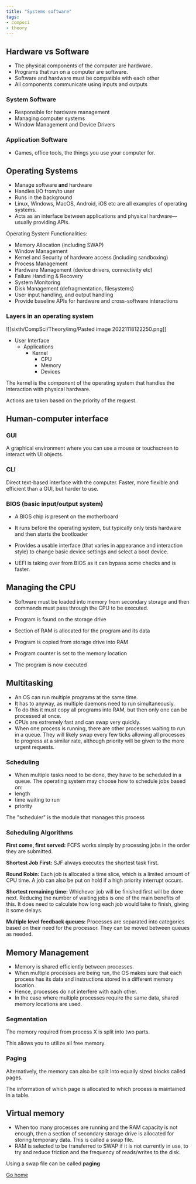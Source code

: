 ```yaml
---
title: "Systems software"
tags:
- compsci
- theory
---
```


## Hardware vs Software

- The physical components of the computer are hardware.
- Programs that run on a computer are software.
- Software and hardware must be compatible with each other
- All components communicate using inputs and outputs

### System Software
- Responsible for hardware management
- Managing computer systems
- Window Management and Device Drivers

### Application Software
- Games, office tools, the things you use your computer for.

## Operating Systems

- Manage software **and** hardware
- Handles I/O from/to user
- Runs in the background
- Linux, Windows, MacOS, Android, iOS etc are all examples of operating systems.
- Acts as an interface between applications and physical hardware—usually providing APIs.

Operating System Functionalities:

- Memory Allocation (including SWAP)
- Window Management
- Kernel and Security of hardware access (including sandboxing)
- Process Management
- Hardware Management (device drivers, connectivity etc)
- Failure Handling & Recovery
- System Monitoring
- Disk Management (defragmentation, filesystems)
- User input handling, and output handling
- Provide baseline APIs for hardware and cross-software interactions

### Layers in an operating system

![[sixth/CompSci/Theory/img/Pasted image 20221118122250.png]]

- User Interface
	- Applications
		- Kernel
			- CPU
			- Memory
			- Devices

The kernel is the component of the operating system that handles the interaction with physical hardware.

Actions are taken based on the priority of the request.


## Human-computer interface

### GUI
A graphical environment where you can use a mouse or touchscreen to interact with UI objects.

### CLI
Direct text-based interface with the computer. Faster, more flexible and efficient than a GUI, but harder to use.

### BIOS (basic input/output system)

- A BIOS chip is present on the motherboard
- It runs before the operating system, but typically only tests hardware and then starts the bootloader
- Provides a usable interface (that varies in appearance and interaction style) to change basic device settings and select a boot device.

- UEFI is taking over from BIOS as it can bypass some checks and is faster.

## Managing the CPU

- Software must be loaded into memory from secondary storage and then commands must pass through the CPU to be executed.

- Program is found on the storage drive
- Section of RAM is allocated for the program and its data
- Program is copied from storage drive into RAM
- Program counter is set to the memory location
- The program is now executed

## Multitasking

- An OS can run multiple programs at the same time.
- It has to anyway, as multiple daemons need to run simultaneously.
- To do this it must copy all programs into RAM, but then only one can be processed at once.
- CPUs are extremely fast and can swap very quickly.
- When one process is running, there are other processes waiting to run in a queue. They will likely swap every few ticks allowing all processes to progress at a similar rate, although priority will be given to the more urgent requests.

### Scheduling
- When multiple tasks need to be done, they have to be scheduled in a queue. The operating system may choose how to schedule jobs based on:
- length
- time waiting to run
- priority

The "scheduler" is the module that manages this process

### Scheduling Algorithms

**First come, first served:** FCFS works simply by processing jobs in the order they are submitted.

**Shortest Job First:** SJF always executes the shortest task first.

**Round Robin:** Each job is allocated a time slice, which is a limited amount of CPU time. A job can also be put on hold if a high priority interrupt occurs.

**Shortest remaining time:** Whichever job will be finished first will be done next. Reducing the number of waiting jobs is one of the main benefits of this. It does need to calculate how long each job would take to finish, giving it some delays.

**Multiple level feedback queues:** Processes are separated into categories based on their need for the processor. They can be moved between queues as needed.

## Memory Management

- Memory is shared efficiently between processes.
- When multiple processes are being run, the OS makes sure that each process has its data and instructions stored in a different memory location.
- Hence, processes do not interfere with each other.
- In the case where multiple processes require the same data, shared memory locations are used.

### Segmentation
The memory required from process X is split into two parts.

This allows you to utilize all free memory.

### Paging
Alternatively, the memory can also be split into equally sized blocks called pages.

The information of which page is allocated to which process is maintained in a table.

## Virtual memory
- When too many processes are running and the RAM capacity is not enough, then a section of secondary storage drive is allocated for storing temporary data. This is called a swap file.
- RAM is selected to be transferred to SWAP if it is not currently in use, to try and reduce friction and the frequency of reads/writes to the disk.

Using a swap file can be called **paging**


[Go home](/)